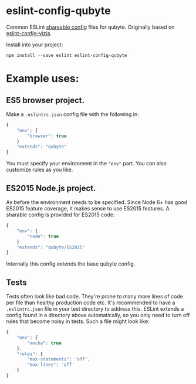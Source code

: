 # eslint-config-qubyte

Common ESLint [shareable config][1] files for qubyte. Originally based on
[eslint-config-vizia][2].

Install into your project:

```
npm install --save eslint eslint-config-qubyte
```

# Example uses:

## ES5 browser project.

Make a `.eslintrc.json` config file with the following in:

```javascript
{
    "env": {
        "browser": true
    }
    "extends": "qubyte"
}
```

You must specify your environment in the `"env"` part. You can also customize
rules as you like.

[1]: http://eslint.org/docs/developer-guide/shareable-configs
[2]: https://github.com/vizia/eslint-config-vizia

## ES2015 Node.js project.

As before the environment needs to be specified. Since Node 6+ has good ES2015
feature coverage, it makes sense to use ES2015 features. A sharable config is
provided for ES2015 code:

```javascript
{
    "env": {
        "node": true
    }
    "extends": "qubyte/ES2015"
}
```

Internally this config extends the base qubyte config.

## Tests

Tests often look like bad code. They're prone to many more lines of code per
file than healthy production code etc. It's recommended to have a
`.eslintrc.json` file in your test directory to address this. ESLint extends a
config found in a directory above automatically, so you only need to turn off
rules that become noisy in tests. Such a file might look like:

```javascript
{
    "env": {
        "mocha": true
    },
    "rules": {
        "max-statements": 'off',
        "max-lines": 'off'
    }
}
```
